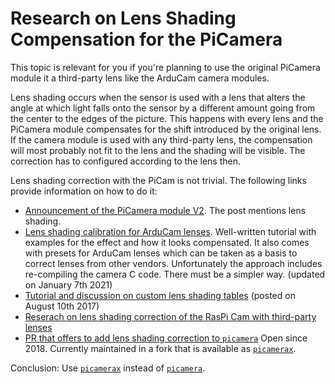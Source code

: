 # Research on Lens Shading Compensation for the PiCamera

This topic is relevant for you if you're planning to use the original PiCamera module it a third-party lens like the ArduCam camera modules. 

Lens shading occurs when the sensor is used with a lens that alters the angle at which light falls onto the sensor by a different amount going from the center to the edges of the picture. This happens with every lens and the PiCamera module compensates for the shift introduced by the original lens. If the camera module is used with any third-party lens, the compensation will most probably not fit to the lens and the shading will be visible. The correction has to configured according to the lens then.

Lens shading correction with the PiCam is not trivial. The following links provide information on how to do it:

* [Announcement of the PiCamera module V2](https://www.raspberrypi.org/blog/new-8-megapixel-camera-board-sale-25/). The post mentions lens shading.
* [Lens shading calibration for ArduCam lenses](https://www.arducam.com/docs/cameras-for-raspberry-pi/native-raspberry-pi-cameras/lens-shading-calibration/). Well-written tutorial with examples for the effect and how it looks compensated. It also comes with presets for ArduCam lenses which can be taken as a basis to correct lenses from other vendors. Unfortunately the approach includes re-compiling the camera C code. There must be a simpler way. (updated on January 7th 2021)
* [Tutorial and discussion on custom lens shading tables](https://www.raspberrypi.org/forums/viewtopic.php?f=43&t=190586&sid=ccaae62a565eae381e01a203ae385674) (posted on August 10th 2017)
* [Reserach on lens shading correction of the RasPi Cam with third-party lenses](https://arxiv.org/abs/1911.13295)
* [PR that offers to add lens shading correction to `picamera`](https://github.com/waveform80/picamera/pull/470) Open since 2018. Currently maintained in a fork that is available as [`picamerax`](https://pypi.org/project/picamerax/).

Conclusion: Use [`picamerax`](https://pypi.org/project/picamerax/) instead of [`picamera`](https://pypi.org/project/picamera/).